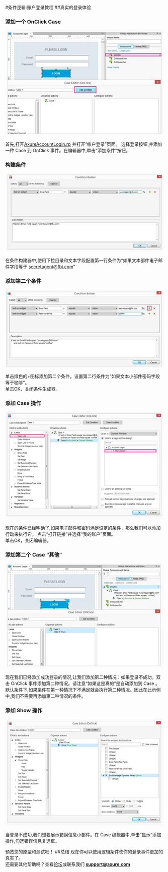 #条件逻辑:账户登录教程
##真实的登录体验
### 添加一个 OnClick Case
![image](images/advanced-conditional-logic-account-login-tutorial1.png)

首先,打开[AxureAccountLogin.rp](dowloads/AxureAccountLogin.rp) 并打开“帐户登录”页面。
选择登录按钮,并添加一种 Case 到 OnClick 事件。在编辑器中,单击“添加条件”按钮。
### 构建条件
![image](images/advanced-conditional-logic-account-login-tutorial2.png)

在条件构建器中,使用下拉目录和文本字段配置第一行条件为“如果文本部件电子邮件字段等于  secretagent@fbi.com”
### 添加第二个条件
![image](images/advanced-conditional-logic-account-login-tutorial3.png)

单击绿色的+图标添加第二个条件。设置第二行条件为“如果文本小部件密码字段等于咖啡”。    
单击OK，关闭条件生成器。
### 添加 Case 操作
![image](images/advanced-conditional-logic-account-login-tutorial4.png)

现在的条件已经明确了,如果电子邮件和密码满足设定的条件，那么我们可以添加行动来执行它。
点击“打开链接”并选择“我的账户”页面。  
单击OK，关闭编辑器。
### 添加第二个 Case “其他”
![image](images/advanced-conditional-logic-account-login-tutorial5.png)

现在我们已经添加成功登录的情况,让我们添加第二种情况：如果登录不成功。双击 OnClick 事件添加第二种情况。请注意“如果这是真的”是自动添加到 Case 。默认条件下,如果条件在第一种情况下不满足就会执行第二种情况。因此在此示例中,我们不需要再添加第二种情况的条件。
### 添加 Show 操作
![image](images/advanced-conditional-logic-account-login-tutorial6.png)

当登录不成功,我们想要展示错误信息小部件。在 Case 编辑器中,单击“显示”添加操作,勾选错误信息复选框。


预览您的原型和测试吧！
##总结
现在你可以使用逻辑条件使你的登录事件更加的真实了。  
还需要其他帮助吗？查看[论坛](http://www.axure.com/c/forum.php)或联系我们 **support@axure.com**
